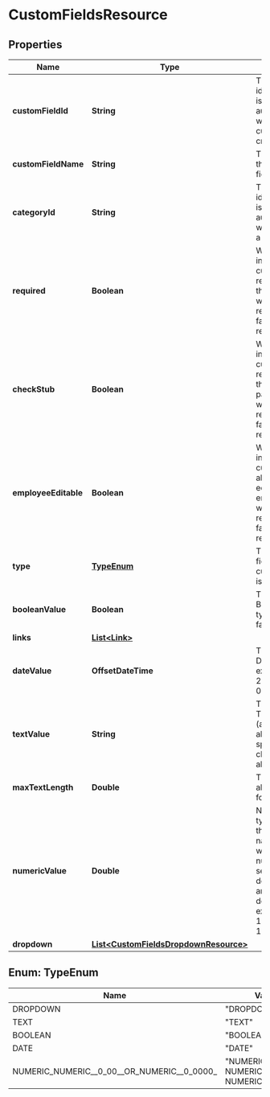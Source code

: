 

# CustomFieldsResource


## Properties

| Name | Type | Description | Notes |
|------------ | ------------- | ------------- | -------------|
|**customFieldId** | **String** | The unique identifier that is autogenerated when a custom field is created |  [optional] [readonly] |
|**customFieldName** | **String** | The name of the custom field |  [optional] |
|**categoryId** | **String** | The unique identifier that is autogenerated when creating a category |  [optional] |
|**required** | **Boolean** | Where to indicate if the custom field is required on the worker where true &#x3D; required and false &#x3D; not required |  [optional] |
|**checkStub** | **Boolean** | Where to indicate if the custom field is required on the worker&#39;s pay stub, where true &#x3D; required and false &#x3D; not required |  [optional] |
|**employeeEditable** | **Boolean** | Where to indicate if the custom field is able to be edited by the employee, where true &#x3D; required and false &#x3D; not required |  [optional] |
|**type** | [**TypeEnum**](#TypeEnum) | The type of field the custom field is. |  [optional] |
|**booleanValue** | **Boolean** | The value for BOOLEAN type (true / false) |  [optional] |
|**links** | [**List&lt;Link&gt;**](Link.md) |  |  [optional] |
|**dateValue** | **OffsetDateTime** | The value for DATE type , example : 2012-02-01T05:00:00Z |  [optional] |
|**textValue** | **String** | The value for TEXT type (any text, alphanumeric, special characters allowed) |  [optional] |
|**maxTextLength** | **Double** | The maximum allowed value for textValue |  [optional] |
|**numericValue** | **Double** | Numeric data type can have three formats namely - whole number, second decimal place and fourth decimal place, example: 12 , 12.34 or 12.3456 |  [optional] |
|**dropdown** | [**List&lt;CustomFieldsDropdownResource&gt;**](CustomFieldsDropdownResource.md) |  |  [optional] |



## Enum: TypeEnum

| Name | Value |
|---- | -----|
| DROPDOWN | &quot;DROPDOWN&quot; |
| TEXT | &quot;TEXT&quot; |
| BOOLEAN | &quot;BOOLEAN&quot; |
| DATE | &quot;DATE&quot; |
| NUMERIC_NUMERIC__0_00__OR_NUMERIC__0_0000_ | &quot;NUMERIC, NUMERIC__0_00_ OR NUMERIC__0_0000_&quot; |



